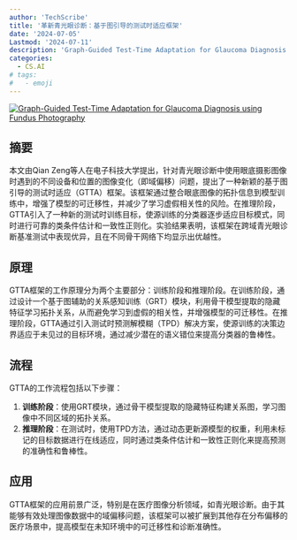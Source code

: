 ```yaml
---
author: 'TechScribe'
title: '革新青光眼诊断：基于图引导的测试时适应框架'
date: '2024-07-05'
Lastmod: '2024-07-11'
description: 'Graph-Guided Test-Time Adaptation for Glaucoma Diagnosis using Fundus Photography'
categories:
  - CS.AI
# tags:
#   - emoji
---
```


[![Graph-Guided Test-Time Adaptation for Glaucoma Diagnosis using Fundus Photography](https://arxiv-research-1301205113.cos.ap-guangzhou.myqcloud.com/images/2407.04396v2.pdf_0.jpg)](https://arxiv.org/abs/2407.04396v2)

## 摘要

本文由Qian Zeng等人在电子科技大学提出，针对青光眼诊断中使用眼底摄影图像时遇到的不同设备和位置的图像变化（即域偏移）问题，提出了一种新颖的基于图引导的测试时适应（GTTA）框架。该框架通过整合眼底图像的拓扑信息到模型训练中，增强了模型的可迁移性，并减少了学习虚假相关性的风险。在推理阶段，GTTA引入了一种新的测试时训练目标，使源训练的分类器逐步适应目标模式，同时进行可靠的类条件估计和一致性正则化。实验结果表明，该框架在跨域青光眼诊断基准测试中表现优异，且在不同骨干网络下均显示出优越性。<!--more-->

## 原理

GTTA框架的工作原理分为两个主要部分：训练阶段和推理阶段。在训练阶段，通过设计一个基于图辅助的关系感知训练（GRT）模块，利用骨干模型提取的隐藏特征学习拓扑关系，从而避免学习到虚假的相关性，并增强模型的可迁移性。在推理阶段，GTTA通过引入测试时预测解模糊（TPD）解决方案，使源训练的决策边界适应于未见过的目标环境，通过减少潜在的语义错位来提高分类器的鲁棒性。

## 流程

GTTA的工作流程包括以下步骤：
1. **训练阶段**：使用GRT模块，通过骨干模型提取的隐藏特征构建关系图，学习图像中不同区域的拓扑关系。
2. **推理阶段**：在测试时，使用TPD方法，通过动态更新源模型的权重，利用未标记的目标数据进行在线适应，同时通过类条件估计和一致性正则化来提高预测的准确性和鲁棒性。

## 应用

GTTA框架的应用前景广泛，特别是在医疗图像分析领域，如青光眼诊断。由于其能够有效处理图像数据中的域偏移问题，该框架可以被扩展到其他存在分布偏移的医疗场景中，提高模型在未知环境中的可迁移性和诊断准确性。